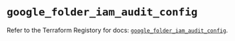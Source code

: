 # `google_folder_iam_audit_config`

Refer to the Terraform Registory for docs: [`google_folder_iam_audit_config`](https://registry.terraform.io/providers/hashicorp/google-beta/5.26.0/docs/resources/google_folder_iam_audit_config).
